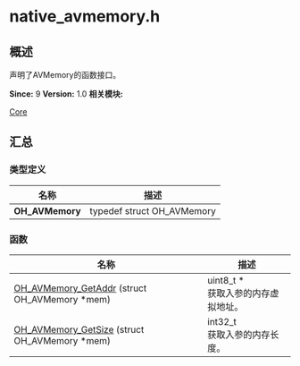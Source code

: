 # native_avmemory.h


## 概述

声明了AVMemory的函数接口。

**Since:**
9
**Version:**
1.0
**相关模块:**

[Core](_core.md)


## 汇总


### 类型定义

  | 名称 | 描述 | 
| -------- | -------- |
| **OH_AVMemory** | typedef struct OH_AVMemory | 


### 函数

  | 名称 | 描述 | 
| -------- | -------- |
| [OH_AVMemory_GetAddr](_core.md#oh_avmemory_getaddr) (struct OH_AVMemory \*mem) | uint8_t \*<br/>获取入参的内存虚拟地址。  | 
| [OH_AVMemory_GetSize](_core.md#oh_avmemory_getsize) (struct OH_AVMemory \*mem) | int32_t<br/>获取入参的内存长度。  | 
